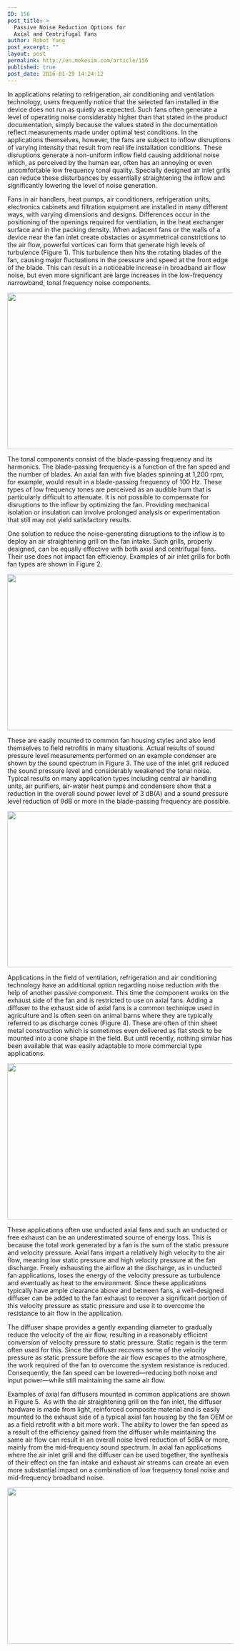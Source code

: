 ```yaml
---
ID: 156
post_title: >
  Passive Noise Reduction Options for
  Axial and Centrifugal Fans
author: Robot Yang
post_excerpt: ""
layout: post
permalink: http://en.mekesim.com/article/156
published: true
post_date: 2016-01-29 14:24:12
---
```

In applications relating to refrigeration, air conditioning and ventilation technology, users frequently notice that the selected fan installed in the device does not run as quietly as expected. Such fans often generate a level of operating noise considerably higher than that stated in the product documentation, simply because the values stated in the documentation reflect measurements made under optimal test conditions. In the applications themselves, however, the fans are subject to inflow disruptions of varying intensity that result from real life installation conditions. These disruptions generate a non-uniform inflow field causing additional noise which, as perceived by the human ear, often has an annoying or even uncomfortable low frequency tonal quality. Specially designed air inlet grills can reduce these disturbances by essentially straightening the inflow and significantly lowering the level of noise generation.

Fans in air handlers, heat pumps, air conditioners, refrigeration units, electronics cabinets and filtration equipment are installed in many different ways, with varying dimensions and designs. Differences occur in the positioning of the openings required for ventilation, in the heat exchanger surface and in the packing density. When adjacent fans or the walls of a device near the fan inlet create obstacles or asymmetrical constrictions to the air flow, powerful vortices can form that generate high levels of turbulence (Figure 1). This turbulence then hits the rotating blades of the fan, causing major fluctuations in the pressure and speed at the front edge of the blade. This can result in a noticeable increase in broadband air flow noise, but even more significant are large increases in the low-frequency narrowband, tonal frequency noise components.

<img class="alignnone size-full wp-image-157" src="http://en.mekesim.com/wp-content/uploads/2016/01/Fig1_flow1.jpg" width="615" height="350" alt="" />

The tonal components consist of the blade-passing frequency and its harmonics. The blade-passing frequency is a function of the fan speed and the number of blades. An axial fan with five blades spinning at 1,200 rpm, for example, would result in a blade-passing frequency of 100 Hz. These types of low frequency tones are perceived as an audible hum that is particularly difficult to attenuate. It is not possible to compensate for disruptions to the inflow by optimizing the fan. Providing mechanical isolation or insulation can involve prolonged analysis or experimentation that still may not yield satisfactory results.

One solution to reduce the noise-generating disruptions to the inflow is to deploy an air straightening grill on the fan intake. Such grills, properly designed, can be equally effective with both axial and centrifugal fans. Their use does not impact fan efficiency. Examples of air inlet grills for both fan types are shown in Figure 2.

<img class="alignnone size-full wp-image-158" src="http://en.mekesim.com/wp-content/uploads/2016/01/Fig2_Centrifugal_Axial.jpg" width="615" height="350" alt="" />

These are easily mounted to common fan housing styles and also lend themselves to field retrofits in many situations. Actual results of sound pressure level measurements performed on an example condenser are shown by the sound spectrum in Figure 3. The use of the inlet grill reduced the sound pressure level and considerably weakened the tonal noise. Typical results on many application types including central air handling units, air purifiers, air-water heat pumps and condensers show that a reduction in the overall sound power level of 3 dB(A) and a sound pressure level reduction of 9dB or more in the blade-passing frequency are possible.

<img class="alignnone size-full wp-image-159" src="http://en.mekesim.com/wp-content/uploads/2016/01/Fig3_curve_e.jpg" width="615" height="350" alt="" />

Applications in the field of ventilation, refrigeration and air conditioning technology have an additional option regarding noise reduction with the help of another passive component. This time the component works on the exhaust side of the fan and is restricted to use on axial fans. Adding a diffuser to the exhaust side of axial fans is a common technique used in agriculture and is often seen on animal barns where they are typically referred to as discharge cones (Figure 4). These are often of thin sheet metal construction which is sometimes even delivered as flat stock to be mounted into a cone shape in the field. But until recently, nothing similar has been available that was easily adaptable to more commercial type applications.

<img class="alignnone size-full wp-image-160" src="http://en.mekesim.com/wp-content/uploads/2016/01/Fig4_AxiTop-and-FlowGrid.jpg" width="615" height="350" alt="" />

These applications often use unducted axial fans and such an unducted or free exhaust can be an underestimated source of energy loss. This is because the total work generated by a fan is the sum of the static pressure and velocity pressure. Axial fans impart a relatively high velocity to the air flow, meaning low static pressure and high velocity pressure at the fan discharge. Freely exhausting the airflow at the discharge, as in unducted fan applications, loses the energy of the velocity pressure as turbulence and eventually as heat to the environment. Since these applications typically have ample clearance above and between fans, a well-designed diffuser can be added to the fan exhaust to recover a significant portion of this velocity pressure as static pressure and use it to overcome the resistance to air flow in the application.

The diffuser shape provides a gently expanding diameter to gradually reduce the velocity of the air flow, resulting in a reasonably efficient conversion of velocity pressure to static pressure. Static regain is the term often used for this. Since the diffuser recovers some of the velocity pressure as static pressure before the air flow escapes to the atmosphere, the work required of the fan to overcome the system resistance is reduced. Consequently, the fan speed can be lowered—reducing both noise and input power—while still maintaining the same air flow.

Examples of axial fan diffusers mounted in common applications are shown in Figure 5.  As with the air straightening grill on the fan inlet, the diffuser hardware is made from light, reinforced composite material and is easily mounted to the exhaust side of a typical axial fan housing by the fan OEM or as a field retrofit with a bit more work. The ability to lower the fan speed as a result of the efficiency gained from the diffuser while maintaining the same air flow can result in an overall noise level reduction of 5dBA or more, mainly from the mid-frequency sound spectrum. In axial fan applications where the air inlet grill and the diffuser can be used together, the synthesis of their effect on the fan intake and exhaust air streams can create an even more substantial impact on a combination of low frequency tonal noise and mid-frequency broadband noise.

<img class="alignnone size-full wp-image-161" src="http://en.mekesim.com/wp-content/uploads/2016/01/Fig5_curve_e.jpg" width="615" height="350" alt="" />